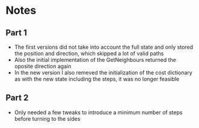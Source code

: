 # Notes

## Part 1
- The first versions did not take into account the full state and only stored the position and direction, which skipped a lot of valid paths
- Also the initial implementation of the GetNeighbours returned the oposite direction again
- In the new version I also remeved the initialization of the cost dictionary as with the new state including the steps, it was no longer feasible

## Part 2
- Only needed a few tweaks to introduce a minimum number of steps before turning to the sides
